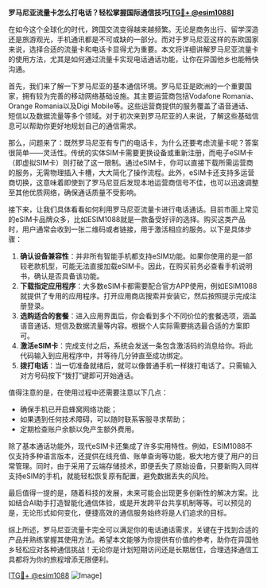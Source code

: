 **罗马尼亚流量卡怎么打电话？轻松掌握国际通信技巧[[TG💪+ @esim1088](https://t.me/s/esim1088)]**

在如今这个全球化的时代，跨国交流变得越来越频繁。无论是商务出行、留学深造还是旅游观光，手机通讯都是不可或缺的一部分。而对于罗马尼亚这样的东欧国家来说，选择合适的流量卡和电话卡显得尤为重要。本文将详细讲解罗马尼亚流量卡的使用方法，尤其是如何通过流量卡实现电话通话功能，让你在异国他乡也能畅快沟通。

首先，我们来了解一下罗马尼亚的基本通信环境。罗马尼亚是欧洲的一个重要国家，拥有较为完善的移动网络基础设施。其主要运营商包括Vodafone Romania、Orange Romania以及Digi Mobile等。这些运营商提供的服务覆盖了语音通话、短信以及数据流量等多个领域。对于初次来到罗马尼亚的人来说，了解这些基础信息可以帮助你更好地规划自己的通信需求。

那么，问题来了：既然罗马尼亚有专门的电话卡，为什么还要考虑流量卡呢？答案很简单——灵活性。传统的实体SIM卡需要更换设备或重新注册，而电子eSIM卡（即虚拟SIM卡）则打破了这一限制。通过eSIM卡，你可以直接下载所需运营商的服务，无需物理插入卡槽，大大简化了操作流程。此外，eSIM卡还支持多运营商切换，这意味着即使到了罗马尼亚后发现本地运营商信号不佳，也可以迅速调整至其他优质网络，确保通话质量不受影响。

接下来，让我们具体看看如何利用罗马尼亚流量卡进行电话通话。目前市面上常见的eSIM卡品牌众多，比如ESIM1088就是一款备受好评的选择。购买这类产品时，用户通常会收到一张二维码或者链接，用于激活相应的服务。以下是具体步骤：

1. **确认设备兼容性**：并非所有智能手机都支持eSIM功能。如果你使用的是一部较老款机型，可能无法直接加载eSIM卡。因此，在购买前务必查看手机说明书，确认是否具备该功能。
2. **下载指定应用程序**：大多数eSIM卡都需要配合官方APP使用，例如ESIM1088就提供了专用的应用程序。打开应用商店搜索并安装它，然后按照提示完成注册登录。
3. **选购适合的套餐**：进入应用界面后，你会看到多个不同价位的套餐选项，涵盖语音通话、短信及数据流量等内容。根据个人实际需要挑选最合适的方案即可。
4. **激活eSIM卡**：完成支付之后，系统会发送一条包含激活码的消息给你。将此代码输入到应用程序中，并等待几分钟直至成功绑定。
5. **拨打电话**：当一切准备就绪后，就可以像普通手机一样拨打电话了。只需输入对方号码按下“拨打”键即可开始通话。

值得注意的是，在使用过程中还需要注意以下几点：
- 确保手机已开启蜂窝网络功能；
- 如果遇到任何技术障碍，可以随时联系客服寻求帮助；
- 定期检查账户余额以免产生额外费用。

除了基本通话功能外，现代eSIM卡还集成了许多实用特性。例如，ESIM1088不仅支持多种语言版本，还提供在线充值、账单查询等功能，极大地方便了用户的日常管理。同时，由于采用了云端存储技术，即便丢失了原始设备，只要新购入同样支持eSIM的手机，就能轻松恢复原有配置，避免数据丢失的风险。

最后值得一提的是，随着科技的发展，未来可能会出现更多创新性的解决方案。比如结合AI助手打造智能化通信体验，或是开发跨平台共享机制等等。可以预见的是，无论形式如何变化，便捷高效的通信服务始终将是人们追求的目标。

综上所述，罗马尼亚流量卡完全可以满足你的电话通话需求，关键在于找到合适的产品并熟练掌握其使用方法。希望本文能够为你提供有价值的参考，助你在异国他乡轻松应对各种通信挑战！无论你是计划短期访问还是长期居住，合理选择通信工具都将为你的旅程增添无限便利。

[[TG💪+ @esim1088](https://t.me/s/esim1088) ![Image](https://i.postimg.cc/4NQfJmqS/Snipaste-2025-05-13-00-14-12.png)]